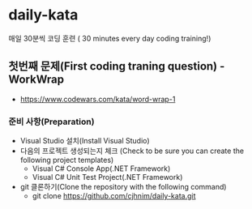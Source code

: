 # daily-kata

매일 30분씩 코딩 훈련 ( 30 minutes every day coding training!)

## 첫번째 문제(First coding traning question) - WorkWrap

* https://www.codewars.com/kata/word-wrap-1

### 준비 사항(Preparation)

* Visual Studio 설치(Install Visual Studio)
* 다음의 프로젝트 생성되는지 체크 (Check to be sure you can create the following project templates)
  * Visual C# Console App(.NET Framework)
  * Visual C# Unit Test Project(.NET Framework)
* git 클론하기(Clone the repository with the following command)
  * git clone https://github.com/cjhnim/daily-kata.git
